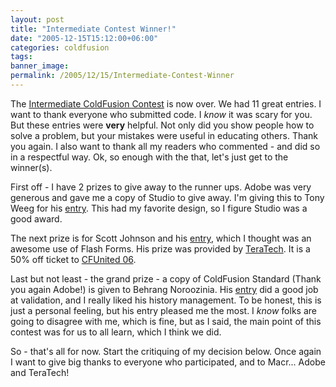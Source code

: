 ```yaml
---
layout: post
title: "Intermediate Contest Winner!"
date: "2005-12-15T15:12:00+06:00"
categories: coldfusion 
tags: 
banner_image: 
permalink: /2005/12/15/Intermediate-Contest-Winner
---
```


The <a href="http://ray.camdenfamily.com/index.cfm/2005/10/30/Intermediate-ColdFusion-Contest">Intermediate  ColdFusion Contest</a> is now over. We had 11 great entries. I want to thank  everyone who submitted code. I <i>know</i> it was scary for you. But these entries were <b>very</b> helpful. Not only did you show people how to solve a problem, but your mistakes were useful in educating others. Thank you again. I also want to thank all my readers who commented - and did so in a respectful way. Ok, so enough with the that, let's just get to the winner(s).

First off - I have 2 prizes to give away to the runner ups. Adobe was very generous and gave me a copy of Studio to give away. I'm giving this to Tony Weeg for his <a href="http://ray.camdenfamily.com/index.cfm/2005/12/12/Intermediate-Contest-Entry-10">entry</a>. This had my favorite design, so I figure Studio was a good award. 

The next prize is for Scott Johnson and his <a href="http://ray.camdenfamily.com/index.cfm/2005/12/1/Intermediate-Contest-Entry-8">entry</a>, which I thought was an awesome use of Flash Forms. His prize was provided by <a href="http://www.teratech.com">TeraTech</a>. It is a 50% off ticket to <a href="http://www.cfunited.org">CFUnited 06</a>. 

Last but not least - the grand prize - a copy of ColdFusion Standard (Thank you again Adobe!) is given to Behrang Noroozinia. His <a href="http://ray.camdenfamily.com/index.cfm/2005/11/23/Intermediate-Contest-Entry-4">entry</a> did a good job at validation, and I really liked his history management. To be honest, this is just a personal feeling, but his entry pleased me the most. I <i>know</i> folks are going to disagree with me, which is fine, but as I said, the main point of this contest was for us to all learn, which I think we did.

So - that's all for now. Start the critiquing of my decision below. Once again I want to give big thanks to everyone who participated, and to Macr... Adobe and TeraTech!